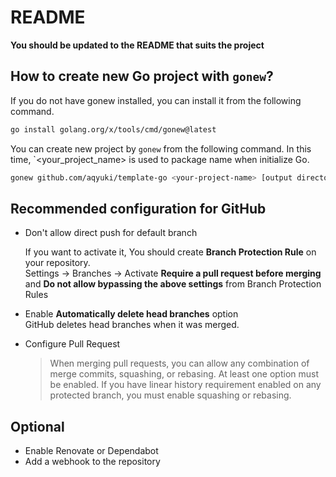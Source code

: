 # README

**You should be updated to the README that suits the project**

## How to create new Go project with `gonew`?

If you do not have gonew installed, you can install it from the following command.

```bash
go install golang.org/x/tools/cmd/gonew@latest
```

You can create new project by `gonew` from the following command.
In this time, `<your_project_name> is used to package name when initialize Go.

```bash
gonew github.com/aqyuki/template-go <your-project-name> [output directory]
```

## Recommended configuration for GitHub

- Don't allow direct push for default branch

  If you want to activate it, You should create **Branch Protection Rule** on your repository.\
  Settings -> Branches -> Activate **Require a pull request before merging**
  and **Do not allow bypassing the above settings** from Branch Protection Rules

- Enable **Automatically delete head branches** option\
  GitHub deletes head branches when it was merged.

- Configure Pull Request
  > When merging pull requests, you can allow any combination of merge commits, squashing, or rebasing. At least one option must be enabled. If you have linear history requirement enabled on any protected branch, you must enable squashing or rebasing.

## Optional

- Enable Renovate or Dependabot
- Add a webhook to the repository
